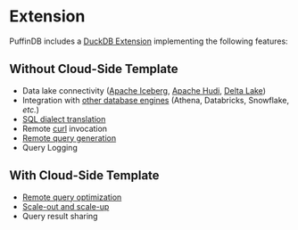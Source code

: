 # Extension

PuffinDB includes a [DuckDB Extension](https://duckdb.org/docs/extensions/overview.html) implementing the following features:

## Without Cloud-Side Template
- Data lake connectivity ([Apache Iceberg](https://iceberg.apache.org/), [Apache Hudi](https://hudi.apache.org/), [Delta Lake](https://delta.io/))
- Integration with [other database engines](Query%20Proxy.md#query-delegation) (Athena, Databricks, Snowflake, *etc.*)
- [SQL dialect translation](Query%20Proxy.md#dialect-translation)
- Remote [curl](https://curl.se/) invocation
- [Remote query generation](Query%20Proxy.md)
- Query Logging

## With Cloud-Side Template
- [Remote query optimization](Query%20Proxy.md#query-optimization)
- [Scale-out and scale-up](../CLOUD.md#scale-out-and-scale-up)
- Query result sharing
